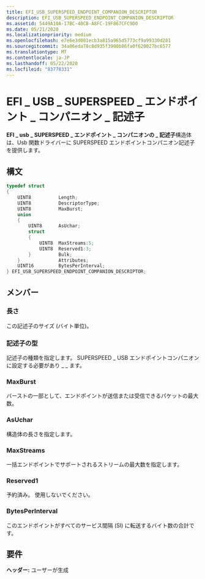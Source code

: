 ```yaml
---
title: EFI_USB_SUPERSPEED_ENDPOINT_COMPANION_DESCRIPTOR
description: EFI_USB_SUPERSPEED_ENDPOINT_COMPANION_DESCRIPTOR
ms.assetid: 5449A10A-17BC-40CB-A8FC-19F867CFC9D0
ms.date: 05/21/2020
ms.localizationpriority: medium
ms.openlocfilehash: e7e6e3d081ecb3a815a965d5773cf9a99330d281
ms.sourcegitcommit: 34a06eda78c8d935f3900b86fa0f620027bc6577
ms.translationtype: MT
ms.contentlocale: ja-JP
ms.lasthandoff: 05/22/2020
ms.locfileid: "83778331"
---
```

# <a name="efi_usb_superspeed_endpoint_companion_descriptor"></a>EFI \_ USB \_ SUPERSPEED \_ エンドポイント \_ コンパニオン \_ 記述子

**EFI \_ usb \_ SUPERSPEED \_ エンドポイント \_ コンパニオンの \_ 記述子**構造体は、Usb 関数ドライバーに SUPERSPEED エンドポイントコンパニオン記述子を提供します。

## <a name="syntax"></a>構文

```cpp
typedef struct
{
    UINT8          Length;
    UINT8          DescriptorType;
    UINT8          MaxBurst;
    union
    {
        UINT8      AsUchar;
        struct
        {
            UINT8  MaxStreams:5;
            UINT8  Reserved1:3;
        }          Bulk;
    }              Attributes;
    UINT16         BytesPerInterval;
} EFI_USB_SUPERSPEED_ENDPOINT_COMPANION_DESCRIPTOR;
```

## <a name="members"></a>メンバー

### <a name="length"></a>長さ

この記述子のサイズ (バイト単位)。

### <a name="descriptortype"></a>記述子の型

記述子の種類を指定します。 SUPERSPEED \_ USB エンドポイントコンパニオンに設定する必要があり \_ \_ ます。

### <a name="maxburst"></a>MaxBurst

バーストの一部として、エンドポイントが送信または受信できるパケットの最大数。

### <a name="asuchar"></a>AsUchar

構造体の長さを指定します。

### <a name="maxstreams"></a>MaxStreams

一括エンドポイントでサポートされるストリームの最大数を指定します。

### <a name="reserved1"></a>Reserved1

予約済み。 使用しないでください。

### <a name="bytesperinterval"></a>BytesPerInterval

このエンドポイントがすべてのサービス間隔 (SI) に転送するバイト数の合計です。

## <a name="requirements"></a>要件

**ヘッダー:** ユーザーが生成
